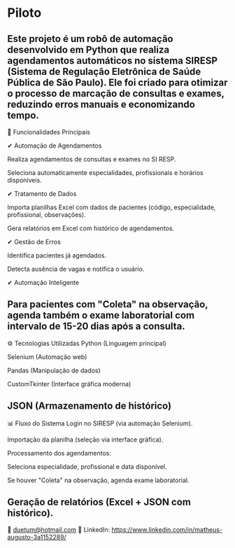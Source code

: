 # Piloto

Este projeto é um robô de automação desenvolvido em Python que realiza agendamentos automáticos no sistema SIRESP (Sistema de Regulação Eletrônica de Saúde Pública de São Paulo). Ele foi criado para otimizar o processo de marcação de consultas e exames, reduzindo erros manuais e economizando tempo.
------------------------------------------------------------------------------------------------------------------------------------
🚀 Funcionalidades Principais

✔ Automação de Agendamentos

Realiza agendamentos de consultas e exames no SI RESP.

Seleciona automaticamente especialidades, profissionais e horários disponíveis.

✔ Tratamento de Dados

Importa planilhas Excel com dados de pacientes (código, especialidade, profissional, observações).

Gera relatórios em Excel com histórico de agendamentos.

✔ Gestão de Erros

Identifica pacientes já agendados.

Detecta ausência de vagas e notifica o usuário.

✔ Automação Inteligente

Para pacientes com "Coleta" na observação, agenda também o exame laboratorial com intervalo de 15-20 dias após a consulta.
----------------------------------------------------------------------------------------------------------------------------------
⚙️ Tecnologias Utilizadas
Python (Linguagem principal)

Selenium (Automação web)

Pandas (Manipulação de dados)

CustomTkinter (Interface gráfica moderna)

JSON (Armazenamento de histórico)
-------------------------------------------------------------------------------------------------------------------------------------
📊 Fluxo do Sistema
Login no SIRESP (via automação Selenium).

Importação da planilha (seleção via interface gráfica).

Processamento dos agendamentos:

Seleciona especialidade, profissional e data disponível.

Se houver "Coleta" na observação, agenda exame laboratorial.

Geração de relatórios (Excel + JSON com histórico).
---------------------------------------------------------------------------------------------------------------------------------------

📧 duetum@hotmail.com
🔗 LinkedIn: https://www.linkedin.com/in/matheus-augusto-3a1152289/
